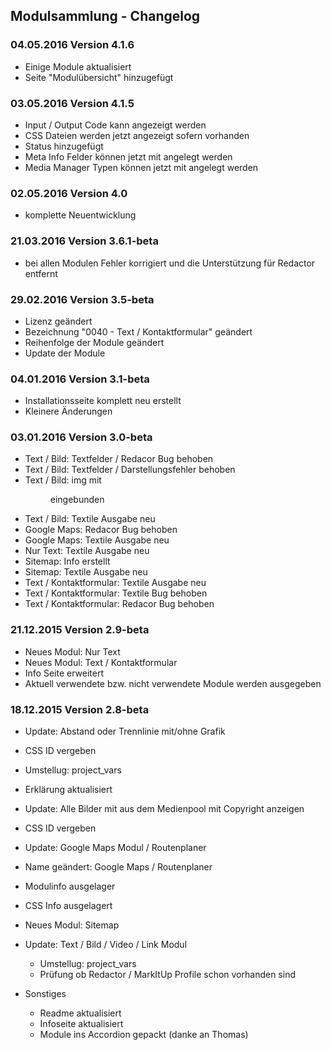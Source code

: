 ## Modulsammlung - Changelog

### 04.05.2016 Version 4.1.6

* Einige Module aktualisiert
* Seite "Modulübersicht" hinzugefügt

### 03.05.2016 Version 4.1.5

* Input / Output Code kann angezeigt werden
* CSS Dateien werden jetzt angezeigt sofern vorhanden
* Status hinzugefügt
* Meta Info Felder können jetzt mit angelegt werden
* Media Manager Typen können jetzt mit angelegt werden

### 02.05.2016 Version 4.0

* komplette Neuentwicklung


### 21.03.2016 Version 3.6.1-beta

* bei allen Modulen Fehler korrigiert und die Unterstützung für Redactor entfernt

### 29.02.2016 Version 3.5-beta

* Lizenz geändert
* Bezeichnung "0040 - Text / Kontaktformular" geändert
* Reihenfolge der Module geändert
* Update der Module

### 04.01.2016 Version 3.1-beta

* Installationsseite komplett neu erstellt
* Kleinere Änderungen

### 03.01.2016 Version 3.0-beta

* Text / Bild: Textfelder / Redacor Bug behoben
* Text / Bild: Textfelder / Darstellungsfehler behoben
* Text / Bild: img mit <figure> eingebunden
* Text / Bild: Textile Ausgabe neu
* Google Maps: Redacor Bug behoben
* Google Maps: Textile Ausgabe neu
* Nur Text: Textile Ausgabe neu
* Sitemap: Info erstellt
* Sitemap: Textile Ausgabe neu
* Text / Kontaktformular: Textile Ausgabe neu
* Text / Kontaktformular: Textile Bug behoben
* Text / Kontaktformular: Redacor Bug behoben

### 21.12.2015 Version 2.9-beta

* Neues Modul: Nur Text
* Neues Modul: Text / Kontaktformular
* Info Seite erweitert
* Aktuell verwendete bzw. nicht verwendete Module werden ausgegeben

### 18.12.2015 Version 2.8-beta

* Update: Abstand oder Trennlinie mit/ohne Grafik
* CSS ID vergeben
* Umstellug: project_vars
* Erklärung aktualisiert

* Update: Alle Bilder mit aus dem Medienpool mit Copyright anzeigen
* CSS ID vergeben

* Update: Google Maps Modul / Routenplaner
* Name geändert: Google Maps / Routenplaner
* Modulinfo ausgelager
* CSS Info ausgelagert
* Neues Modul: Sitemap
* Update: Text / Bild / Video / Link Modul
  * Umstellug: project_vars
  * Prüfung ob Redactor / MarkItUp Profile schon vorhanden sind
* Sonstiges
  * Readme aktualisiert
  * Infoseite aktualisiert
  * Module ins Accordion gepackt (danke an Thomas)
